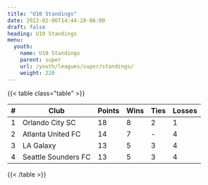 ```yaml
---
title: "U10 Standings"
date: 2022-02-06T14:44:28-06:00
draft: false
heading: U10 Standings
menu:
  youth:
    name: U10 Standings
    parent: super
    url: /youth/leagues/super/standings/
    weight: 220
---
```


{{< table class="table" >}}

| # | Club            | Points | Wins | Ties | Losses |
|---|-----------------|--------|------|------|--------|
| 1 | Orlando City SC | 18     | 8    | 2    | 1      |
| 2 | Atlanta United FC| 14    | 7    | -    | 4      |
| 3 | LA Galaxy       | 13     | 5    | 3    | 4      |
| 4 | Seattle Sounders FC | 13 | 5    | 3    | 4      |

{{< /table >}}